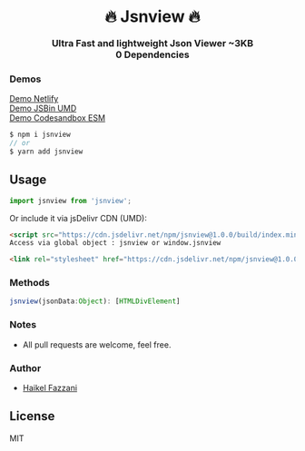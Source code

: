 <h1 align="center" style="width:100%">🔥 Jsnview 🔥</h1>
<h3 align="center" style="margin:0">Ultra Fast and lightweight Json Viewer ~3KB</h3>
<h3 align="center" style="margin:0">0 Dependencies</h3>

### Demos  
[Demo Netlify](https://json-v.netlify.app/public/)  
[Demo JSBin UMD](https://jsbin.com/bovizupahi/1/edit)  
[Demo Codesandbox ESM](https://codesandbox.io/s/serverless-sound-igd1h)

```js
$ npm i jsnview
// or
$ yarn add jsnview
```

## Usage
```js
import jsnview from 'jsnview';
```

Or include it via jsDelivr CDN (UMD):
```html
<script src="https://cdn.jsdelivr.net/npm/jsnview@1.0.0/build/index.min.js"></script>
Access via global object : jsnview or window.jsnview

<link rel="stylesheet" href="https://cdn.jsdelivr.net/npm/jsnview@1.0.0/build/index.css" />
```

### Methods
```js
jsnview(jsonData:Object): [HTMLDivElement]
```

### Notes
- All pull requests are welcome, feel free.

### Author
- [Haikel Fazzani](https://github.com/haikelfazzani)

## License
MIT